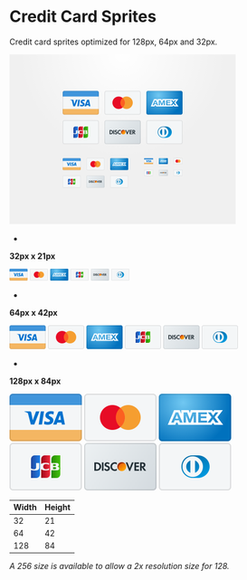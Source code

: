 # Credit Card Sprites

Credit card sprites optimized for 128px, 64px and 32px.

<img src="dribbble.png" alt="visa sprite" width="400" height="300">

-
**32px x 21px**

<img src="64/visa.png" alt="visa sprite" width="32" height="21">
<img src="64/mastercard.png" alt="mastercard sprite" width="32" height="21">
<img src="64/amex.png" alt="amex sprite" width="32" height="21">
<img src="64/jcb.png" alt="jcb sprite" width="32" height="21">
<img src="64/discover.png" alt="discover sprite" width="32" height="21">
<img src="64/dinersclub.png" alt="dinersclub sprite" width="32" height="21">

-
**64px x 42px**

<img src="128/visa.png" alt="visa sprite" width="64" height="42">
<img src="128/mastercard.png" alt="mastercard sprite" width="64" height="42">
<img src="128/amex.png" alt="amex sprite" width="64" height="42">
<img src="128/jcb.png" alt="jcb sprite" width="64" height="42">
<img src="128/discover.png" alt="discover sprite" width="64" height="42">
<img src="128/dinersclub.png" alt="dinersclub sprite" width="64" height="42">

-
**128px x 84px**

<img src="256/visa.png" alt="visa sprite" width="128" height="84">
<img src="256/mastercard.png" alt="mastercard sprite" width="128" height="84">
<img src="256/amex.png" alt="amex sprite" width="128" height="84">
<br>
<img src="256/jcb.png" alt="jcb sprite" width="128" height="84">
<img src="256/discover.png" alt="discover sprite" width="128" height="84">
<img src="256/dinersclub.png" alt="dinersclub sprite" width="128" height="84">

| Width | Height |
| --- | --- |
| 32 | 21 |
| 64 | 42 |
| 128 | 84 |

_A 256 size is available to allow a 2x resolution size for 128._
